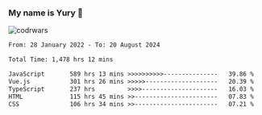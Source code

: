 ### My name is Yury 👋 
![codrwars](https://www.codewars.com/users/litury/badges/micro) 


<!--START_SECTION:waka-->

```txt
From: 28 January 2022 - To: 20 August 2024

Total Time: 1,478 hrs 12 mins

JavaScript       589 hrs 13 mins >>>>>>>>>>---------------   39.86 %
Vue.js           301 hrs 26 mins >>>>>--------------------   20.39 %
TypeScript       237 hrs         >>>>---------------------   16.03 %
HTML             115 hrs 45 mins >>-----------------------   07.83 %
CSS              106 hrs 34 mins >>-----------------------   07.21 %
```

<!--END_SECTION:waka-->

